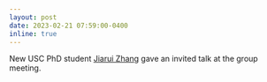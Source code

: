 ```yaml
---
layout: post
date: 2023-02-21 07:59:00-0400
inline: true
---
```


New USC PhD student [Jiarui Zhang](https://scholar.google.com/citations?user=rM4hgN8AAAAJ&hl=en) gave an invited talk at the group meeting.
